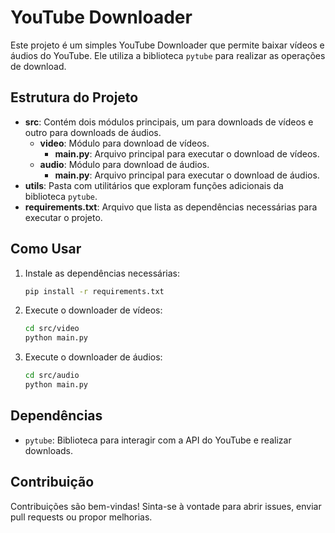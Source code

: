 # YouTube Downloader

Este projeto é um simples YouTube Downloader que permite baixar vídeos e áudios do YouTube. Ele utiliza a biblioteca `pytube` para realizar as operações de download.

## Estrutura do Projeto

- **src**: Contém dois módulos principais, um para downloads de vídeos e outro para downloads de áudios.
  - **video**: Módulo para download de vídeos.
    - **main.py**: Arquivo principal para executar o download de vídeos.
  - **audio**: Módulo para download de áudios.
    - **main.py**: Arquivo principal para executar o download de áudios.
- **utils**: Pasta com utilitários que exploram funções adicionais da biblioteca `pytube`.
- **requirements.txt**: Arquivo que lista as dependências necessárias para executar o projeto.

## Como Usar

1. Instale as dependências necessárias:

    ```bash
    pip install -r requirements.txt
    ```

2. Execute o downloader de vídeos:

    ```bash
    cd src/video
    python main.py
    ```

3. Execute o downloader de áudios:

    ```bash
    cd src/audio
    python main.py
    ```

## Dependências

- `pytube`: Biblioteca para interagir com a API do YouTube e realizar downloads.

## Contribuição

Contribuições são bem-vindas! Sinta-se à vontade para abrir issues, enviar pull requests ou propor melhorias.


